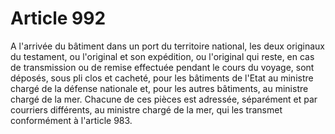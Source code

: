 # Article 992

A l'arrivée du bâtiment dans un port du territoire national, les deux originaux du testament, ou l'original et son expédition, ou l'original qui reste, en cas de transmission ou de remise effectuée pendant le cours du voyage, sont déposés, sous pli clos et cacheté, pour les bâtiments de l'Etat au ministre chargé de la défense nationale et, pour les autres bâtiments, au ministre chargé de la mer. Chacune de ces pièces est adressée, séparément et par courriers différents, au ministre chargé de la mer, qui les transmet conformément à l'article 983.
